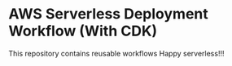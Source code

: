 # AWS Serverless Deployment Workflow (With CDK)
This repository contains reusable workflows
Happy serverless!!!